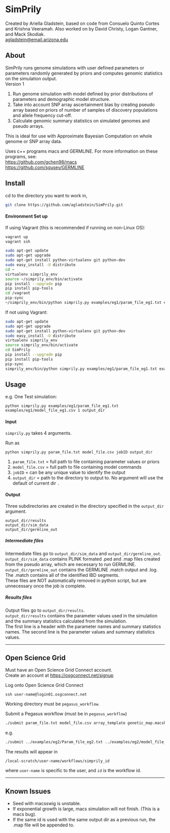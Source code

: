 # SimPrily

Created by Ariella Gladstein, based on code from Consuelo Quinto Cortes and Krishna Veeramah.
Also worked on by David Christy, Logan Gantner, and Mack Skodiak.  
agladstein@email.arizona.edu

## About
SimPrily runs genome simulations with user defined parameters or parameters randomly generated by priors and computes genomic statistics on the simulation output.  
Version 1

1. Run genome simulation with model defined by prior distributions of parameters and demographic model structure.
2. Take into account SNP array ascertainment bias by creating pseudo array based on priors of number of samples of discovery populations and allele frequency cut-off.
3. Calculate genomic summary statistics on simulated genomes and pseudo arrays. 

This is ideal for use with Approximate Bayesian Computation on whole genome or SNP array data.

Uses c++ programs macs and GERMLINE. For more information on these programs, see:  
https://github.com/gchen98/macs  
https://github.com/sgusev/GERMLINE  

## Install

cd to the directory you want to work in,
```bash
git clone https://github.com/agladstein/SimPrily.git
```

#### Environment Set up
If using Vagrant (this is recommended if running on non-Linux OS):

```bash
vagrant up
vagrant ssh
``` 

```bash
sudo apt-get update
sudo apt-get upgrade
sudo apt-get install python-virtualenv git python-dev
sudo easy_install -U distribute
cd ~
virtualenv simprily_env
source ~/simprily_env/bin/activate
pip install --upgrade pip
pip install pip-tools
cd /vagrant
pip-sync
~/simprily_env/bin/python simprily.py examples/eg1/param_file_eg1.txt examples/eg1/model_file_eg1.csv 1 output_dir
```

If not using Vagrant:
```bash
sudo apt-get update
sudo apt-get upgrade
sudo apt-get install python-virtualenv git python-dev
sudo easy_install -U distribute
virtualenv simprily_env
source simprily_env/bin/activate
cd SimPrily
pip install --upgrade pip
pip install pip-tools
pip-sync
simprily_env/bin/python simprily.py examples/eg1/param_file_eg1.txt examples/eg1/model_file_eg1.csv 1 output_dir
```


## Usage

e.g. One Test simulation:  
```
python simprily.py examples/eg1/param_file_eg1.txt examples/eg1/model_file_eg1.csv 1 output_dir
```


#### Input  
`simprily.py` takes 4 arguments.   

Run as  
```
python simprily.py param_file.txt model_file.csv jobID output_dir
```
1. `param_file.txt` = full path to file containing parameter values or priors
2. `model_file.csv` = full path to file containing model commands
3. `jobID` = can be any unique value to identify the output  
4. `output_dir` = path to the directory to output to. No argument will use the default of current dir `.` 


#### Output
Three subdirectories are created in the directory specified in the `output_dir` argument.  
```
output_dir/results
output_dir/sim_data
output_dir/germline_out
```

##### Intermediate files
Intermediate files go to `output_dir/sim_data` and `output_dir/germline_out`.    
`output_dir/sim_data` contains PLINK formated .ped and .map files created from the pseudo array, which are necessary to run GERMLINE.  
`output_dir/germline_out` contains the GERMLINE .match output and .log. The .match contains all of the identified IBD segments.  
These files are NOT automatically removed in python script, but are unnecessary once the job is complete.  

##### Results files
Output files go to `output_dir/results`.  
`output_dir/results` contains the parameter values used in the simulation and the summary statistics calculated from the simulation.  
The first line is a header with the parameter names and summary statistics names.
The second line is the parameter values and summary statistics values.  

-------------------------

## Open Science Grid
Must have an Open Science Grid Connect account.  
Create an account at https://osgconnect.net/signup

Log onto Open Science Grid Connect
```
ssh user-name@login01.osgconnect.net
```

Working directory must be `pegasus_workflow`.

Submit a Pegasus workflow (must be in `pegasus_workflow`)
```bash
./submit param_file.txt model_file.csv array_template genetic_map.macshs number_of_jobs

```

e.g.  
```bash
./submit ../examples/eg2/Param_file_eg2.txt ../examples/eg2/model_file_eg2.csv ../array_template/ill_650_test.bed ../genetic_map_b37/genetic_map_GRCh37_chr1.txt.macshs 10
``` 

The results will appear in 
```
/local-scratch/user-name/workflows/simprily_id
```
where `user-name` is specific to the user, and `id` is the workflow id.

-------------------------


## Known Issues
* Seed with macsswig is unstable. 
* If exponential growth is large, macs simulation will not finish. (This is a macs bug).
* If the same id is used with the same output dir as a previous run, the .map file will be appended to.
